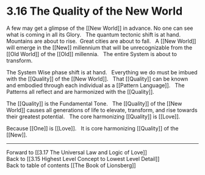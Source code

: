 # 3.16 The Quality of the New World
A few may get a glimpse of the [[New World]] in advance. No one can see what is coming in all its Glory. 
 
The quantum tectonic shift is at hand. Mountains are about to rise.  Great cities are about to fall. 
 
A [[New World]] will emerge in the [[New]] millennium that will be unrecognizable from the [[Old World]] of the [[Old]] millennia. 
 
The entire System is about to transform. 

The System Wise phase shift is at hand. 
 
Everything we do must be imbued with the [[Quality]] of the [[New World]].
 
That [[Quality]] can be known and embodied through each individual as a [[Pattern Language]]. 
 
The Patterns all reflect and are harmonized with the [[Quality]]. 

The [[Quality]] is the Fundamental Tone. 
 
The [[Quality]] of the [[New World]] causes all generations of life to elevate, transform, and rise towards their greatest potential. 
 
The core harmonizing [[Quality]] is [[Love]]. 

Because [[One]] is [[Love]]. 
 
It is core harmonizing [[Quality]] of the [[New]]. 

___

Forward to [[3.17 The Universal Law and Logic of Love]]  
Back to [[3.15 Highest Level Concept to Lowest Level Detail]]  
Back to table of contents [[The Book of Lionsberg]]  